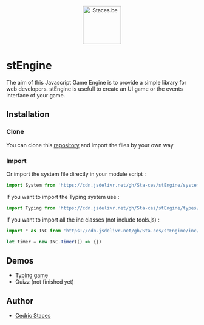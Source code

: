 <p style="text-align:center;"><img src="https://staces.be/wp-content/uploads/2024/02/Traits.png" width="100" alt="Staces.be"></p>

# stEngine
The aim of this Javascript Game Engine is to provide a simple library for web developers. stEngine is usefull to create an UI game or the events interface of your game.

## Installation
### Clone
You can clone this [repository](https://github.com/Sta-ces/stEngine) and import the files by your own way
### Import
Or import the system file directly in your module script :
```javascript
import System from 'https://cdn.jsdelivr.net/gh/Sta-ces/stEngine/system.js'
```
If you want to import the Typing system use :
```javascript
import Typing from 'https://cdn.jsdelivr.net/gh/Sta-ces/stEngine/types/typing.js'
```
If you want to import all the inc classes (not include tools.js) :
```javascript
import * as INC from 'https://cdn.jsdelivr.net/gh/Sta-ces/stEngine/inc/inc.js'
```
```javascript
let timer = new INC.Timer(() => {})
```

## Demos
- [Typing game](https://clavite.staces.be/)
- Quizz (not finished yet)

## Author
- [Cedric Staces](https://staces.be/)
